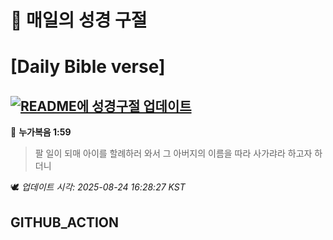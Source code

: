 # 🙏 매일의 성경 구절
# [Daily Bible verse]
## [![README에 성경구절 업데이트](https://github.com/DONGSUKA/first_test/actions/workflows/update-readme-bible.yml/badge.svg)](https://github.com/DONGSUKA/first_test/actions/workflows/update-readme-bible.yml)
<!-- START_BIBLE_VERSE -->
📖 **누가복음 1:59**
> 팔 일이 되매 아이를 할례하러 와서 그 아버지의 이름을 따라 사가랴라 하고자 하더니

🕊️ _업데이트 시각: 2025-08-24 16:28:27 KST_
  <!-- END_BIBLE_VERSE -->
## GITHUB_ACTION
